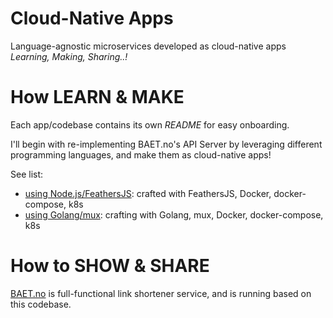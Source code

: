 Cloud-Native Apps  
===================  

Language-agnostic microservices developed as cloud-native apps  
_Learning, Making, Sharing..!_  

# How LEARN & MAKE  
Each app/codebase contains its own _README_ for easy onboarding.   

I'll begin with re-implementing BAET.no's API Server by leveraging different programming languages, and make them as cloud-native apps! 

See list:  
- [using Node.js/FeathersJS](https://github.com/zeusbaba/cloud-native-apps/tree/master/baet-api-js): crafted with FeathersJS, Docker, docker-compose, k8s  
- [using Golang/mux](https://github.com/zeusbaba/cloud-native-apps/tree/master/baet-api-golang): crafting with Golang, mux, Docker, docker-compose, k8s  


# How to SHOW & SHARE     
[BAET.no](https://baet.no) is full-functional link shortener service, and is running based on this codebase.  

